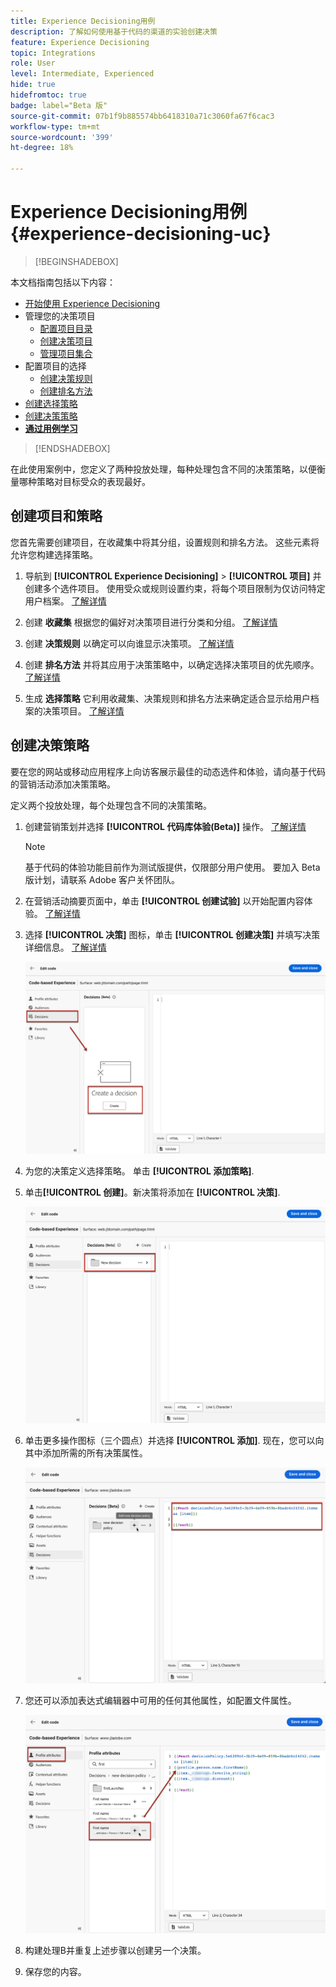 ```yaml
---
title: Experience Decisioning用例
description: 了解如何使用基于代码的渠道的实验创建决策
feature: Experience Decisioning
topic: Integrations
role: User
level: Intermediate, Experienced
hide: true
hidefromtoc: true
badge: label="Beta 版"
source-git-commit: 07b1f9b885574bb6418310a71c3060fa67f6cac3
workflow-type: tm+mt
source-wordcount: '399'
ht-degree: 18%

---
```


# Experience Decisioning用例 {#experience-decisioning-uc}

>[!BEGINSHADEBOX]

本文档指南包括以下内容：

* [开始使用 Experience Decisioning](gs-experience-decisioning.md)
* 管理您的决策项目
   * [配置项目目录](catalogs.md)
   * [创建决策项目](items.md)
   * [管理项目集合](collections.md)
* 配置项目的选择
   * [创建决策规则](rules.md)
   * [创建排名方法](ranking.md)
* [创建选择策略](selection-strategies.md)
* [创建决策策略](create-decision.md)
* **[通过用例学习](experience-decisioning-uc.md)**

>[!ENDSHADEBOX]

在此使用案例中，您定义了两种投放处理，每种处理包含不同的决策策略，以便衡量哪种策略对目标受众的表现最好。

## 创建项目和策略

您首先需要创建项目，在收藏集中将其分组，设置规则和排名方法。 这些元素将允许您构建选择策略。

1. 导航到 **[!UICONTROL Experience Decisioning]** > **[!UICONTROL 项目]** 并创建多个选件项目。 使用受众或规则设置约束，将每个项目限制为仅访问特定用户档案。 [了解详情](items.md)

   <!--
   1. From the items list, click the **[!UICONTROL Edit schema]** button  and edit the custom attributes if needed. [Learn how to work with catalogs](catalogs.md)-->

1. 创建 **收藏集** 根据您的偏好对决策项目进行分类和分组。 [了解详情](collections.md)

1. 创建 **决策规则** 以确定可以向谁显示决策项。 [了解详情](rules.md)

1. 创建 **排名方法** 并将其应用于决策策略中，以确定选择决策项目的优先顺序。 [了解详情](ranking.md)

1. 生成 **选择策略** 它利用收藏集、决策规则和排名方法来确定适合显示给用户档案的决策项目。 [了解详情](selection-strategies.md)

## 创建决策策略

要在您的网站或移动应用程序上向访客展示最佳的动态选件和体验，请向基于代码的营销活动添加决策策略。

定义两个投放处理，每个处理包含不同的决策策略。

1. 创建营销策划并选择 **[!UICONTROL 代码库体验(Beta)]** 操作。 [了解详情](../code-based/create-code-based.md)

   >[!NOTE]
   >
   >基于代码的体验功能目前作为测试版提供，仅限部分用户使用。 要加入 Beta 版计划，请联系 Adobe 客户关怀团队。

1. 在营销活动摘要页面中，单击 **[!UICONTROL 创建试验]** 以开始配置内容体验。 [了解详情](../campaigns/content-experiment.md)

1. 选择 **[!UICONTROL 决策]** 图标，单击 **[!UICONTROL 创建决策]** 并填写决策详细信息。 [了解详情](create-decision.md)

   ![](assets/decision-code-based-create.png)

1. 为您的决策定义选择策略。 单击 **[!UICONTROL 添加策略]**.

1. 单击&#x200B;**[!UICONTROL 创建]**。新决策将添加在 **[!UICONTROL 决策]**.

   ![](assets/decision-code-based-decision-added.png)

1. 单击更多操作图标（三个圆点）并选择 **[!UICONTROL 添加]**. 现在，您可以向其中添加所需的所有决策属性。

   ![](assets/decision-code-based-add-decision.png)

1. 您还可以添加表达式编辑器中可用的任何其他属性，如配置文件属性。

   ![](assets/decision-code-based-decision-profile-attribute.png)

1. 构建处理B并重复上述步骤以创建另一个决策。

1. 保存您的内容。


